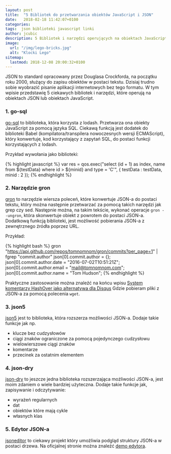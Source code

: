 ```yaml
---
layout: post
title:  "5 Bibliotek do przetwarzania obiektów JavaScript i JSON"
date:   2018-02-18 11:42:07+0100
categories:
tags:  json biblioteki javascript linki
author: jcubic
description: 5 Bibliotek i narzędzi operujących na obiektach JavaScript i JSON.
image:
  url: "/img/lego-bricks.jpg"
  alt: "Klocki Lego"
sitemap:
  lastmod: 2018-12-08 20:00:32+0100
---
```


JSON to standard opracowany przez Douglasa Crockforda, na początku roku 2000, służący do zapisu
obiektów w postaci tekstu. Dzisiaj trudno sobie wyobrazić pisanie aplikacji internetowych
bez tego formatu. W tym wpisie przedstawię 5 ciekawych bibliotek i narzędzi, które operują
na obiektach JSON lub obiektach JavaScript.

<!-- more -->

### 1. go-sql

[go-sql](https://github.com/timtian/qo-sql) to biblioteka, która korzysta
z lodash. Przetwarza ona obiekty JavaScript za pomocą języka SQL. Ciekawą funkcją jest dodatek
do biblioteki Babel (kompilatora/transpilera nowoczesnych wersji ECMAScript), który konwertuje, kod korzystający z zapytań SQL, do postaci funkcji korzystających z lodash.

Przykład wywołania jako biblioteki:

{% highlight javascript %}
var res = qos.exec("select (id + 1) as index, name  from ${testData} where id > ${minid} and type = 'C'", {
    testData : testData,
    minid : 2
});
{% endhighlight %}

### 2. Narzędzie gron

[gron](https://github.com/TomNomNom/gron) to narzędzie wiersza poleceń, które konwertuje
JSON-a do postaci tekstu, który można następnie przetwarzać za pomocą takich narzędzi jak
grep czy sed. Następnie można, na takim tekście, wykonać operacje `gron --ungron`, która
skonwertuje obiekt z powrotem do postaci JSON-a. Dodatkową funkcją biblioteki, jest
możliwość pobierania JSON-a z zewnętrznego źródła poprzez URL.

Przykład:

{% highlight bash %}
gron "https://api.github.com/repos/tomnomnom/gron/commits?per_page=1" | fgrep "commit.author"
json[0].commit.author = {};
json[0].commit.author.date = "2016-07-02T10:51:21Z";
json[0].commit.author.email = "mail@tomnomnom.com";
json[0].commit.author.name = "Tom Hudson";
{% endhighlight %}

Praktyczne zastosowanie można znaleźć na końcu wpisu
[System komentarzy HashOver jako alternatywa dla Disqus](/2018/12/system-komentarzy-hashover-alternatywa-disqus.html)
Gdzie pobieram pliki z JSON-a za pomocą polecenia `wget`.

### 3. json5

[json5](https://github.com/json5/json5) jest to biblioteka, która rozszerza możliwości JSON-a.
Dodaje takie funkcje jak np.

* klucze bez cudzysłowów
* ciągi znaków ograniczone za pomocą pojedynczego cudzysłowu
* wielowierszowe ciągi znaków
* komentarze
* przecinek za ostatnim elementem


### 4. json-dry

[json-dry](https://github.com/skerit/json-dry) to jeszcze jedna biblioteka rozszerzająca
możliwości JSON-a, jest moim zdaniem o wiele bardziej użyteczna. Dodaje takie funkcje jak,
zapisywanie i odczytywanie:

* wyrażeń regularnych
* dat
* obiektów które mają cykle
* własnych klas


### 5. Edytor JSON-a

[jsoneditor](https://github.com/josdejong/jsoneditor) to ciekawy projekt który umożliwia podgląd struktury JSON-a w postaci drzewa. Na oficjalnej stronie można znaleźć [demo edytora](http://jsoneditoronline.org/).
